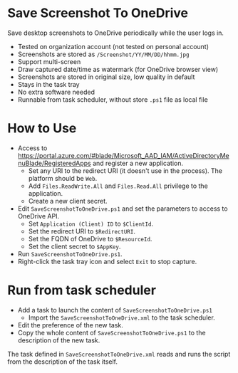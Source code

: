 # Save Screenshot To OneDrive

Save desktop screenshots to OneDrive periodically while the user logs in.

- Tested on organization account (not tested on personal account)
- Screenshots are stored as `/Screenshot/YY/MM/DD/hhmm.jpg` 
- Support multi-screen
- Draw captured date/time as watermark (for OneDrive browser view)
- Screenshots are stored in original size, low quality in default
- Stays in the task tray
- No extra software needed
- Runnable from task scheduler, without store `.ps1` file as local file

# How to Use

- Access to https://portal.azure.com/#blade/Microsoft_AAD_IAM/ActiveDirectoryMenuBlade/RegisteredApps and register a new application.
  - Set any URI to the redirect URI (it doesn't use in the process). The platform should be `Web`.
  - Add `Files.ReadWrite.All` and `Files.Read.All` privilege to the application.
  - Create a new client secret.
- Edit `SaveScreenshotToOneDrive.ps1` and set the parameters to access to OneDrive API.
  - Set `Application (Client) ID` to `$ClientId`.
  - Set the redirect URI to `$RedirectURI`.
  - Set the FQDN of OneDrive to `$ResourceId`.
  - Set the client secret to `$AppKey`.
- Run `SaveScreenshotToOneDrive.ps1`.
- Right-click the task tray icon and select `Exit` to stop capture.

# Run from task scheduler

- Add a task to launch the content of `SaveScreenshotToOneDrive.ps1`
  - Import the `SaveScreenshotToOneDrive.xml` to the task scheduler.
- Edit the preference of the new task.
- Copy the whole content of `SaveScreenshotToOneDrive.ps1` to the description of the new task.

The task defined in `SaveScreenshotToOneDrive.xml` reads and runs the script from the description of the task itself.
